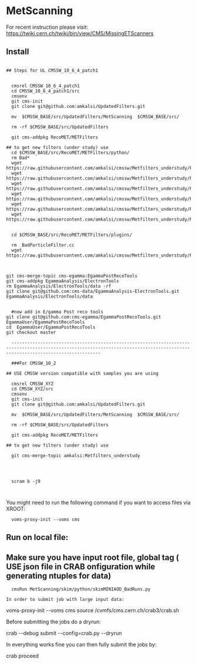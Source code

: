# MetScanning
For recent instruction please visit: https://twiki.cern.ch/twiki/bin/view/CMS/MissingETScanners
## Install
```

## Steps for UL CMSSW_10_6_4_patch1 


  cmsrel CMSSW_10_6_4_patch1
  cd CMSSW_10_6_4_patch1/src
  cmsenv
  git cms-init
  git clone git@github.com:amkalsi/UpdatedFilters.git
  
  mv  $CMSSW_BASE/src/UpdatedFilters/MetScanning  $CMSSW_BASE/src/
  
  rm -rf $CMSSW_BASE/src/UpdatedFilters
  
  git cms-addpkg RecoMET/METFilters
  
## to get new filters (under study) use 
  cd $CMSSW_BASE/src/RecoMET/METFilters/python/
  rm Bad*
  wget https://raw.githubusercontent.com/amkalsi/cmssw/Metfilters_understudy/RecoMET/METFilters/python/BadChargedCandidateFilter_cfi.py 
  wget https://raw.githubusercontent.com/amkalsi/cmssw/Metfilters_understudy/RecoMET/METFilters/python/BadChargedCandidateSummer16Filter_cfi.py
  wget https://raw.githubusercontent.com/amkalsi/cmssw/Metfilters_understudy/RecoMET/METFilters/python/BadPFMuonFilter_DxyDz_cfi.py
  wget https://raw.githubusercontent.com/amkalsi/cmssw/Metfilters_understudy/RecoMET/METFilters/python/BadPFMuonFilter_Dz_cfi.py
  wget https://raw.githubusercontent.com/amkalsi/cmssw/Metfilters_understudy/RecoMET/METFilters/python/BadPFMuonFilter_cfi.py 
  wget https://raw.githubusercontent.com/amkalsi/cmssw/Metfilters_understudy/RecoMET/METFilters/python/BadPFMuonSummer16Filter_cfi.py
  
  
  cd $CMSSW_BASE/src/RecoMET/METFilters/plugins/
  
  rm  BadParticleFilter.cc 
  wget https://raw.githubusercontent.com/amkalsi/cmssw/Metfilters_understudy/RecoMET/METFilters/plugins/BadParticleFilter.cc 
  


git cms-merge-topic cms-egamma:EgammaPostRecoTools
git cms-addpkg EgammaAnalysis/ElectronTools
rm EgammaAnalysis/ElectronTools/data -rf
git clone git@github.com:cms-data/EgammaAnalysis-ElectronTools.git EgammaAnalysis/ElectronTools/data


  #now add in E/gamma Post reco tools
git clone git@github.com:cms-egamma/EgammaPostRecoTools.git  EgammaUser/EgammaPostRecoTools
cd  EgammaUser/EgammaPostRecoTools
git checkout master
  
  ------------------------------------------------------------------------------------------------------------------------------------------------------------------------------
  
  ###For CMSSW_10_2

## USE CMSSW version compatible with samples you are using

  cmsrel CMSSW_XYZ
  cd CMSSW_XYZ/src
  cmsenv
  git cms-init
  git clone git@github.com:amkalsi/UpdatedFilters.git
  
  mv  $CMSSW_BASE/src/UpdatedFilters/MetScanning  $CMSSW_BASE/src/
  
  rm -rf $CMSSW_BASE/src/UpdatedFilters
  
  git cms-addpkg RecoMET/METFilters
  
## to get new filters (under study) use 
  
  git cms-merge-topic amkalsi:Metfilters_understudy
  
  
 

  scram b -j9
  
  
  ```
  You might need to run the following command if you want to access files via XROOT:
```
  voms-proxy-init --voms cms
```
## Run on local file:
## Make sure you have input root file, global tag ( USE json file in CRAB onfiguration while generating ntuples for data)
```
  cmsRun MetScanning/skim/python/skimMINIAOD_BadRuns.py
```



```
In order to submit job with large input data:
```
  voms-proxy-init --voms cms
  source /cvmfs/cms.cern.ch/crab3/crab.sh
  
  Before submitting the jobs do a dryrun:

  crab --debug submit --config=crab.py --dryrun   

  In everything works fine you can then fully submit the jobs by:

  crab proceed
```
